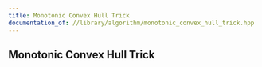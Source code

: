 ```yaml
---
title: Monotonic Convex Hull Trick
documentation_of: //library/algorithm/monotonic_convex_hull_trick.hpp
---
```

## Monotonic Convex Hull Trick